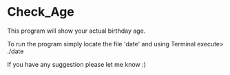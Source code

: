 # Check_Age
This program will show your actual birthday age.



To run the program simply locate the file 'date' and using Terminal execute> ./date

If you have any suggestion please let me know :)
